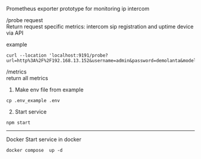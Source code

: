 Prometheus exporter prototype for monitoring ip intercom

/probe request  
Return request specific metrics: intercom sip registration and uptime device via API

example
```shell
curl --location 'localhost:9191/probe?url=http%3A%2F%2F192.168.13.152&username=admin&password=demolanta&model=BEWARD%20DKS&alias=BEWARD%20DKS'
```

/metrics  
return all metrics

1. Make env file from example 
```shell 
cp .env_example .env
```
2. Start service
```shell
npm start
```
---
Docker
Start service in docker
```shell
docker compose  up -d
```